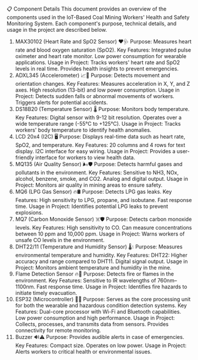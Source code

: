 📋 Component Details
This document provides an overview of the components used in the IoT-Based Coal Mining Workers' Health and Safety Monitoring System. Each component's purpose, technical details, and usage in the project are described below.

1. MAX30102 (Heart Rate and SpO2 Sensor) ❤️🩺
Purpose:
Measures heart rate and blood oxygen saturation (SpO2).
Key Features:
Integrated pulse oximeter and heart rate monitor.
Low power consumption for wearable applications.
Usage in Project:
Tracks workers' heart rate and SpO2 levels in real time.
Provides health insights to prevent emergencies.
2. ADXL345 (Accelerometer) 📈🛑
Purpose:
Detects movement and orientation changes.
Key Features:
Measures acceleration in X, Y, and Z axes.
High resolution (13-bit) and low power consumption.
Usage in Project:
Detects sudden falls or abnormal movements of workers.
Triggers alerts for potential accidents.
3. DS18B20 (Temperature Sensor) 🌡️
Purpose:
Monitors body temperature.
Key Features:
Digital sensor with 9-12 bit resolution.
Operates over a wide temperature range (-55°C to +125°C).
Usage in Project:
Tracks workers' body temperature to identify health anomalies.
4. LCD 20x4 (I2C) 🖥️
Purpose:
Displays real-time data such as heart rate, SpO2, and temperature.
Key Features:
20 columns and 4 rows for text display.
I2C interface for easy wiring.
Usage in Project:
Provides a user-friendly interface for workers to view health data.
5. MQ135 (Air Quality Sensor) 🌬️🛡️
Purpose:
Detects harmful gases and pollutants in the environment.
Key Features:
Sensitive to NH3, NOx, alcohol, benzene, smoke, and CO2.
Analog and digital output.
Usage in Project:
Monitors air quality in mining areas to ensure safety.
6. MQ6 (LPG Gas Sensor) 🔥🛢️
Purpose:
Detects LPG gas leaks.
Key Features:
High sensitivity to LPG, propane, and isobutane.
Fast response time.
Usage in Project:
Identifies potential LPG leaks to prevent explosions.
7. MQ7 (Carbon Monoxide Sensor) ☠️🛡️
Purpose:
Detects carbon monoxide levels.
Key Features:
High sensitivity to CO.
Can measure concentrations between 10 ppm and 10,000 ppm.
Usage in Project:
Warns workers of unsafe CO levels in the environment.
8. DHT22/11 (Temperature and Humidity Sensor) 🌡️💧
Purpose:
Measures environmental temperature and humidity.
Key Features:
DHT22: Higher accuracy and range compared to DHT11.
Digital signal output.
Usage in Project:
Monitors ambient temperature and humidity in the mine.
9. Flame Detection Sensor 🔥🚨
Purpose:
Detects fire or flames in the environment.
Key Features:
Sensitive to IR wavelengths of 760nm–1100nm.
Fast response time.
Usage in Project:
Identifies fire hazards to initiate timely evacuation.
10. ESP32 (Microcontroller) 🤖📡
Purpose:
Serves as the core processing unit for both the wearable and hazardous condition detection systems.
Key Features:
Dual-core processor with Wi-Fi and Bluetooth capabilities.
Low power consumption and high performance.
Usage in Project:
Collects, processes, and transmits data from sensors.
Provides connectivity for remote monitoring.
11. Buzzer 🔊⚠️
Purpose:
Provides audible alerts in case of emergencies.
Key Features:
Compact size.
Operates on low power.
Usage in Project:
Alerts workers to critical health or environmental issues.
